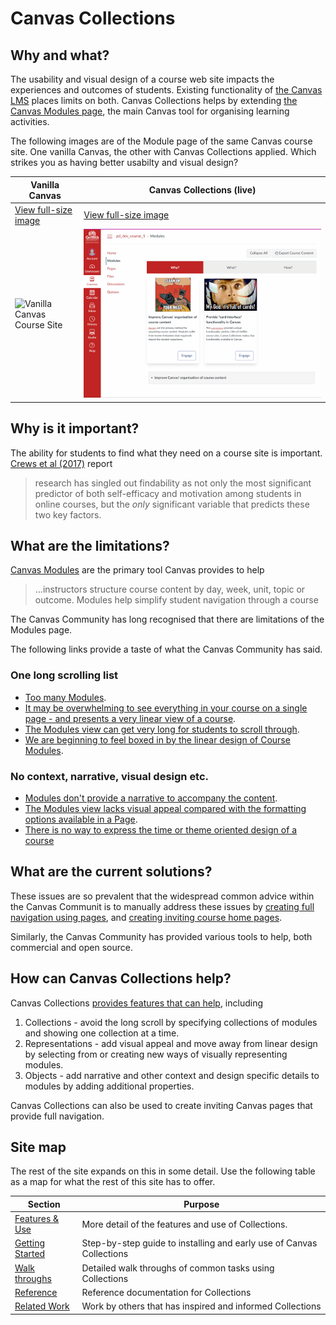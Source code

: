 # Canvas Collections 

## Why and what?

The usability and visual design of a course web site impacts the experiences and outcomes of students. Existing functionality of [the Canvas LMS](https://community.canvaslms.com/t5/Canvas-Basics-Guide/What-is-Canvas/ta-p/45) places limits on both. Canvas Collections helps by extending [the Canvas Modules page](https://www.instructure.com/en-au/canvas/resources/all/how-to-use-modules-to-build-courses-in-canvas), the main Canvas tool for organising learning activities. 

The following images are of the Module page of the same Canvas course site. One vanilla Canvas, the other with Canvas Collections applied. Which strikes you as having better usabilty and visual design?

| Vanilla Canvas | Canvas Collections (live) |
| -------------- | ------------------ |
| [View full-size image](assets/vanillaModules.gif) | [View full-size image](assets/withCanvasCollections.gif) |
| ![Vanilla Canvas Course Site](assets/vanillaModules.gif) | ![Same site with Canvas Collections](assets/withCanvasCollections.gif) |


## Why is it important?

The ability for students to find what they need on a course site is important. [Crews et al (2017)](https://er.educause.edu/articles/2017/6/student-feedback-on-quality-matters-standards-for-online-course-design) report

> research has singled out findability as not only the most significant predictor of both self-efficacy and motivation among students in online courses, but the _only_ significant variable that predicts these two key factors.

## What are the limitations?

[Canvas Modules](https://www.instructure.com/en-au/canvas/resources/all/how-to-use-modules-to-build-courses-in-canvas) are the primary tool Canvas provides to help

> ...instructors structure course content by day, week, unit, topic or outcome. Modules help simplify student navigation through a course

The Canvas Community has long recognised that there are limitations of the Modules page. 

The following links provide a taste of what the Canvas Community has said.

### One long scrolling list

- [Too many Modules](https://community.canvaslms.com/t5/Canvas-Instructional-Designer/Too-many-Modules-Options-for-resorting-structuring-content/td-p/55983).
- [It may be overwhelming to see everything in your course on a single page - and presents a very linear view of a course](https://learntech.medsci.ox.ac.uk/wordpress-blog/a-dashboard-view-of-modules-in-canvas/).
- [The Modules view can get very long for students to scroll through](https://it.umn.edu/services-technologies/how-tos/canvas-decide-how-organize-your-course).
- [We are beginning to feel boxed in by the linear design of Course Modules](https://community.canvaslms.com/t5/Idea-Conversations/Modules-within-Modules/idi-p/357681/page/2).

### No context, narrative, visual design etc.

- [Modules don't provide a narrative to accompany the content](https://support.stedwards.edu/s/article/canvas-options-for-organizing-your-course).
- [The Modules view lacks visual appeal compared with the formatting options available in a Page](https://it.umn.edu/services-technologies/how-tos/canvas-decide-how-organize-your-course).
- [There is no way to express the time or theme oriented design of a course](http://lisahistory.net/wordpress/2020/06/working-against-canvas-three-tips/)

## What are the current solutions?

These issues are so prevalent that the widespread common advice within the Canvas Communit is to manually address these issues by [creating full navigation using pages](http://lisahistory.net/wordpress/2020/06/working-against-canvas-three-tips/), and [creating inviting course home pages](https://community.canvaslms.com/t5/Canvas-Instructional-Designer/Creating-an-inviting-course-home-page/ba-p/267236).

Similarly, the Canvas Community has provided various tools to help, both commercial and open source.

## How can Canvas Collections help?

Canvas Collections [provides features that can help](./features.md), including

1. Collections - avoid the long scroll by specifying collections of modules and showing one collection at a time.
2. Representations - add visual appeal and move away from linear design by selecting from or creating new ways of visually representing modules.
3. Objects - add narrative and other context and design specific details to modules by adding additional properties. 

Canvas Collections can also be used to create inviting Canvas pages that provide full navigation.

## Site map

The rest of the site expands on this in some detail. Use the following table as a map for what the rest of this site has to offer.

| Section | Purpose |
| --- | --- |
| [Features & Use](./features.md) | More detail of the features and use of Collections. |
| [Getting Started](./getting-started/overview.md) | Step-by-step guide to installing and early use of Canvas Collections |
| [Walk throughs](./walk-throughs/available.md) | Detailed walk throughs of common tasks using  Collections |
| [Reference](./reference/overview.md) | Reference documentation for Collections |
| [Related Work](./related-work.md) | Work by others that has inspired and informed Collections |


